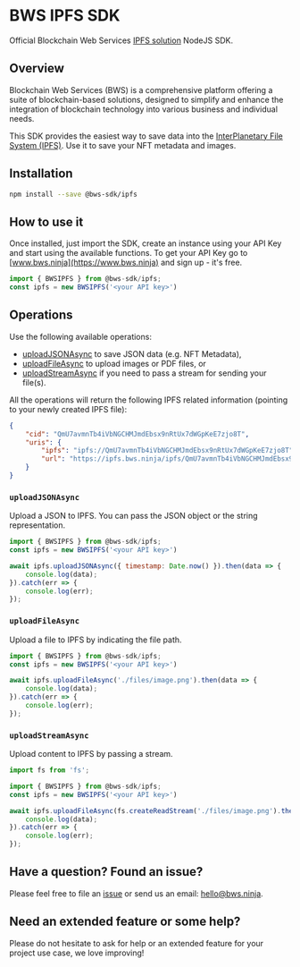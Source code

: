 # BWS IPFS SDK

Official Blockchain Web Services [IPFS solution](https://docs.bws.ninja/solutions/bws.ipfs.upload) NodeJS SDK.

## Overview

Blockchain Web Services (BWS) is a comprehensive platform offering a suite of blockchain-based solutions, designed to simplify and enhance the integration of blockchain technology into various business and individual needs.

This SDK provides the easiest way to save data into the [InterPlanetary File System (IPFS)](https://en.wikipedia.org/wiki/InterPlanetary_File_System). Use it to save your NFT metadata and images.

## Installation

```bash
npm install --save @bws-sdk/ipfs
```

## How to use it

Once installed, just import the SDK, create an instance using your API Key and start using the available functions. To get your API Key go to [www.bws.ninja](https://www.bws.ninja) and sign up - it's free.

```javascript
import { BWSIPFS } from @bws-sdk/ipfs;
const ipfs = new BWSIPFS('<your API key>')
```

## Operations

Use the following available operations:

- [uploadJSONAsync](#uploadJSONAsync-anchor) to save JSON data (e.g. NFT Metadata), 
- [uploadFileAsync](#uploadFileAsync-anchor) to upload images or PDF files, or 
- [uploadStreamAsync](#uploadStreamAsync-anchor) if you need to pass a stream for sending your file(s).

All the operations will return the following IPFS related information (pointing to your newly created IPFS file):

```json
{
    "cid": "QmU7avmnTb4iVbNGCHMJmdEbsx9nRtUx7dWGpKeE7zjo8T",
    "uris": {
        "ipfs": "ipfs://QmU7avmnTb4iVbNGCHMJmdEbsx9nRtUx7dWGpKeE7zjo8T",
        "url": "https://ipfs.bws.ninja/ipfs/QmU7avmnTb4iVbNGCHMJmdEbsx9nRtUx7dWGpKeE7zjo8T"
    }
}
```

<a name="uploadJSONAsync-anchor"></a>
### `uploadJSONAsync`

Upload a JSON to IPFS. You can pass the JSON object or the string representation.

```javascript
import { BWSIPFS } from @bws-sdk/ipfs;
const ipfs = new BWSIPFS('<your API key>')

await ipfs.uploadJSONAsync({ timestamp: Date.now() }).then(data => {
    console.log(data);
}).catch(err => {
    console.log(err);
});
```


<a name="uploadFileAsync-anchor"></a>
### `uploadFileAsync`

Upload a file to IPFS by indicating the file path.

```javascript
import { BWSIPFS } from @bws-sdk/ipfs;
const ipfs = new BWSIPFS('<your API key>')

await ipfs.uploadFileAsync('./files/image.png').then(data => {
    console.log(data);
}).catch(err => {
    console.log(err);
});
```

<a name="uploadStreamAsync-anchor"></a>
### `uploadStreamAsync`

Upload content to IPFS by passing a stream.

```javascript
import fs from 'fs';

import { BWSIPFS } from @bws-sdk/ipfs;
const ipfs = new BWSIPFS('<your API key>')

await ipfs.uploadFileAsync(fs.createReadStream('./files/image.png').then(data => {
    console.log(data);
}).catch(err => {
    console.log(err);
});
```

## Have a question? Found an issue?

Please feel free to file an [issue](https://github.com/Blockchain-Web-Services/bws-api-sdk-node-ipfs/issues) or send us an email: hello@bws.ninja.

## Need an extended feature or some help?

Please do not hesitate to ask for help or an extended feature for your project use case, we love improving!
